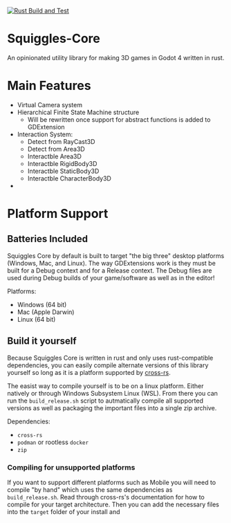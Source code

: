 [![Rust Build and Test](https://github.com/QueenOfSquiggles/Squiggles-Core/actions/workflows/rust.yml/badge.svg?branch=main)](https://github.com/QueenOfSquiggles/Squiggles-Core/actions/workflows/rust.yml)

# Squiggles-Core
An opinionated utility library for making 3D games in Godot 4 written in rust.

# Main Features
- Virtual Camera system
- Hierarchical Finite State Machine structure
    - Will be rewritten once support for abstract functions is added to GDExtension
- Interaction System:
    - Detect from RayCast3D
    - Detect from Area3D
    - Interactble Area3D
    - Interactble RigidBody3D
    - Interactble StaticBody3D
    - Interactble CharacterBody3D
-


# Platform Support

## Batteries Included
Squiggles Core by default is built to target "the big three" desktop platforms (Windows, Mac, and Linux). The way GDExtensions work is they must be built for a Debug context and for a Release context. The Debug files are used during Debug builds of your game/software as well as in the editor!

Platforms:
- Windows (64 bit)
- Mac (Apple Darwin)
- Linux (64 bit)


## Build it yourself
Because Squiggles Core is written in rust and only uses rust-compatible dependencies, you can easily compile alternate versions of this library yourself so long as it is a platform supported by [cross-rs]().

The easist way to compile yourself is to be on a linux platform. Either natively or through Windows Subsystem Linux (WSL). From there you can run the `build_release.sh` script to autmatically compile all supported versions as well as packaging the important files into a single zip archive.

Dependencies:
- `cross-rs`
- `podman` or rootless `docker`
- `zip`

### Compiling for unsupported platforms
If you want to support different platforms such as Mobile you will need to compile "by hand" which uses the same dependencies as `build_release.sh`. Read through cross-rs's documentation for how to compile for your target architecture.
Then you can add the necessary files into the `target` folder of your install and
